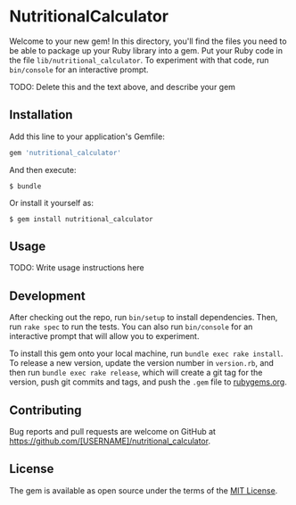 # NutritionalCalculator

Welcome to your new gem! In this directory, you'll find the files you need to be able to package up your Ruby library into a gem. Put your Ruby code in the file `lib/nutritional_calculator`. To experiment with that code, run `bin/console` for an interactive prompt.

TODO: Delete this and the text above, and describe your gem

## Installation

Add this line to your application's Gemfile:

```ruby
gem 'nutritional_calculator'
```

And then execute:

    $ bundle

Or install it yourself as:

    $ gem install nutritional_calculator

## Usage

TODO: Write usage instructions here

## Development

After checking out the repo, run `bin/setup` to install dependencies. Then, run `rake spec` to run the tests. You can also run `bin/console` for an interactive prompt that will allow you to experiment.

To install this gem onto your local machine, run `bundle exec rake install`. To release a new version, update the version number in `version.rb`, and then run `bundle exec rake release`, which will create a git tag for the version, push git commits and tags, and push the `.gem` file to [rubygems.org](https://rubygems.org).

## Contributing

Bug reports and pull requests are welcome on GitHub at https://github.com/[USERNAME]/nutritional_calculator.

## License

The gem is available as open source under the terms of the [MIT License](http://opensource.org/licenses/MIT).
